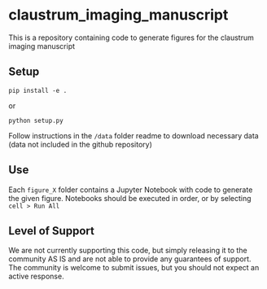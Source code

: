 # claustrum_imaging_manuscript

This is a repository containing code to generate figures for the claustrum imaging manuscript

## Setup

    pip install -e .

or

    python setup.py

Follow instructions in the `/data` folder readme to download necessary data (data not included in the github repository)

## Use

Each `figure_X` folder contains a Jupyter Notebook with code to generate the given figure. Notebooks should be executed in order, or by selecting `cell > Run All`

## Level of Support

We are not currently supporting this code, but simply releasing it to the community AS IS and are not able to provide any guarantees of support. The community is welcome to submit issues, but you should not expect an active response.
